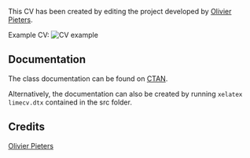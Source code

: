 
This CV has been created by editing the project developed by [Olivier Pieters](https://olivierpieters.be/projects/limecv).

Example CV:
![CV example](images/CV0001.png)


## Documentation

The class documentation can be found on [CTAN](http://ctan.org/tex-archive/macros/latex/contrib/limecv/limecv.pdf).

Alternatively, the documentation can also be created by running `xelatex limecv.dtx` contained in the src folder.


## Credits
[Olivier Pieters](https://github.com/opieters/limecv) 

[blog]: https://olivierpieters.be/blog/archive/tag/limecv

